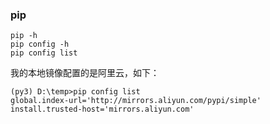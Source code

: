 
### pip

```
pip -h
pip config -h
pip config list
```

我的本地镜像配置的是阿里云，如下：

```
(py3) D:\temp>pip config list
global.index-url='http://mirrors.aliyun.com/pypi/simple'
install.trusted-host='mirrors.aliyun.com'
```





